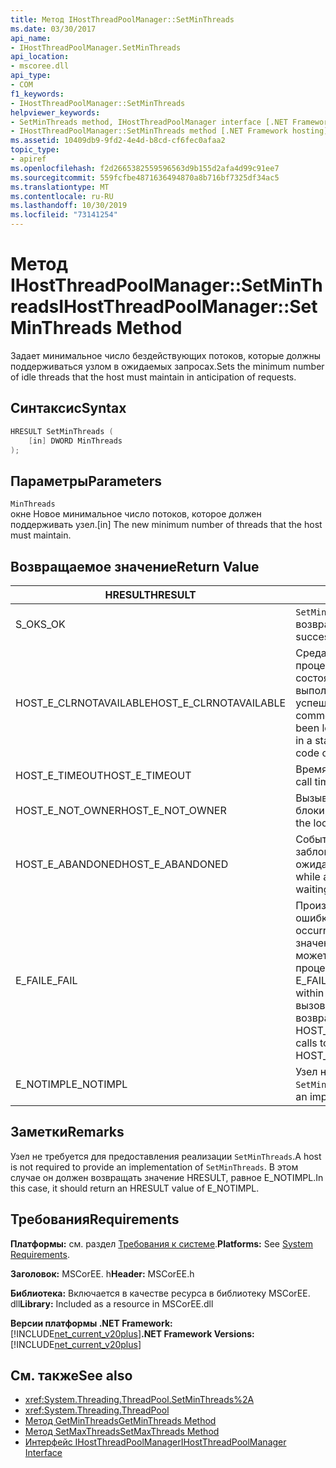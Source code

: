 ```yaml
---
title: Метод IHostThreadPoolManager::SetMinThreads
ms.date: 03/30/2017
api_name:
- IHostThreadPoolManager.SetMinThreads
api_location:
- mscoree.dll
api_type:
- COM
f1_keywords:
- IHostThreadPoolManager::SetMinThreads
helpviewer_keywords:
- SetMinThreads method, IHostThreadPoolManager interface [.NET Framework hosting]
- IHostThreadPoolManager::SetMinThreads method [.NET Framework hosting]
ms.assetid: 10409db9-9fd2-4e4d-b8cd-cf6fec0afaa2
topic_type:
- apiref
ms.openlocfilehash: f2d2665382559596563d9b155d2afa4d99c91ee7
ms.sourcegitcommit: 559fcfbe4871636494870a8b716bf7325df34ac5
ms.translationtype: MT
ms.contentlocale: ru-RU
ms.lasthandoff: 10/30/2019
ms.locfileid: "73141254"
---
```

# <a name="ihostthreadpoolmanagersetminthreads-method"></a><span data-ttu-id="3de3d-102">Метод IHostThreadPoolManager::SetMinThreads</span><span class="sxs-lookup"><span data-stu-id="3de3d-102">IHostThreadPoolManager::SetMinThreads Method</span></span>
<span data-ttu-id="3de3d-103">Задает минимальное число бездействующих потоков, которые должны поддерживаться узлом в ожидаемых запросах.</span><span class="sxs-lookup"><span data-stu-id="3de3d-103">Sets the minimum number of idle threads that the host must maintain in anticipation of requests.</span></span>  
  
## <a name="syntax"></a><span data-ttu-id="3de3d-104">Синтаксис</span><span class="sxs-lookup"><span data-stu-id="3de3d-104">Syntax</span></span>  
  
```cpp  
HRESULT SetMinThreads (  
    [in] DWORD MinThreads  
);  
```  
  
## <a name="parameters"></a><span data-ttu-id="3de3d-105">Параметры</span><span class="sxs-lookup"><span data-stu-id="3de3d-105">Parameters</span></span>  
 `MinThreads`  
 <span data-ttu-id="3de3d-106">окне Новое минимальное число потоков, которое должен поддерживать узел.</span><span class="sxs-lookup"><span data-stu-id="3de3d-106">[in] The new minimum number of threads that the host must maintain.</span></span>  
  
## <a name="return-value"></a><span data-ttu-id="3de3d-107">Возвращаемое значение</span><span class="sxs-lookup"><span data-stu-id="3de3d-107">Return Value</span></span>  
  
|<span data-ttu-id="3de3d-108">HRESULT</span><span class="sxs-lookup"><span data-stu-id="3de3d-108">HRESULT</span></span>|<span data-ttu-id="3de3d-109">Описание</span><span class="sxs-lookup"><span data-stu-id="3de3d-109">Description</span></span>|  
|-------------|-----------------|  
|<span data-ttu-id="3de3d-110">S_OK</span><span class="sxs-lookup"><span data-stu-id="3de3d-110">S_OK</span></span>|<span data-ttu-id="3de3d-111">`SetMinThreads` успешно возвращено.</span><span class="sxs-lookup"><span data-stu-id="3de3d-111">`SetMinThreads` returned successfully.</span></span>|  
|<span data-ttu-id="3de3d-112">HOST_E_CLRNOTAVAILABLE</span><span class="sxs-lookup"><span data-stu-id="3de3d-112">HOST_E_CLRNOTAVAILABLE</span></span>|<span data-ttu-id="3de3d-113">Среда CLR не была загружена в процесс, или среда CLR находится в состоянии, в котором она не может выполнить управляемый код или успешно обработать вызов.</span><span class="sxs-lookup"><span data-stu-id="3de3d-113">The common language runtime (CLR) has not been loaded into a process, or the CLR is in a state in which it cannot run managed code or process the call successfully.</span></span>|  
|<span data-ttu-id="3de3d-114">HOST_E_TIMEOUT</span><span class="sxs-lookup"><span data-stu-id="3de3d-114">HOST_E_TIMEOUT</span></span>|<span data-ttu-id="3de3d-115">Время ожидания вызова истекло.</span><span class="sxs-lookup"><span data-stu-id="3de3d-115">The call timed out.</span></span>|  
|<span data-ttu-id="3de3d-116">HOST_E_NOT_OWNER</span><span class="sxs-lookup"><span data-stu-id="3de3d-116">HOST_E_NOT_OWNER</span></span>|<span data-ttu-id="3de3d-117">Вызывающий объект не владеет блокировкой.</span><span class="sxs-lookup"><span data-stu-id="3de3d-117">The caller does not own the lock.</span></span>|  
|<span data-ttu-id="3de3d-118">HOST_E_ABANDONED</span><span class="sxs-lookup"><span data-stu-id="3de3d-118">HOST_E_ABANDONED</span></span>|<span data-ttu-id="3de3d-119">Событие было отменено, пока заблокированный поток или волокно ожидают его.</span><span class="sxs-lookup"><span data-stu-id="3de3d-119">An event was canceled while a blocked thread or fiber was waiting on it.</span></span>|  
|<span data-ttu-id="3de3d-120">E_FAIL</span><span class="sxs-lookup"><span data-stu-id="3de3d-120">E_FAIL</span></span>|<span data-ttu-id="3de3d-121">Произошла неизвестная фатальная ошибка.</span><span class="sxs-lookup"><span data-stu-id="3de3d-121">An unknown catastrophic failure occurred.</span></span> <span data-ttu-id="3de3d-122">Когда метод возвращает значение E_FAIL, среда CLR больше не может использоваться в процессе.</span><span class="sxs-lookup"><span data-stu-id="3de3d-122">When a method returns E_FAIL, the CLR is no longer usable within the process.</span></span> <span data-ttu-id="3de3d-123">Последующие вызовы методов размещения возвращают HOST_E_CLRNOTAVAILABLE.</span><span class="sxs-lookup"><span data-stu-id="3de3d-123">Subsequent calls to hosting methods return HOST_E_CLRNOTAVAILABLE.</span></span>|  
|<span data-ttu-id="3de3d-124">E_NOTIMPL</span><span class="sxs-lookup"><span data-stu-id="3de3d-124">E_NOTIMPL</span></span>|<span data-ttu-id="3de3d-125">Узел не предоставляет реализацию `SetMinThreads`.</span><span class="sxs-lookup"><span data-stu-id="3de3d-125">The host does not provide an implementation of `SetMinThreads`.</span></span>|  
  
## <a name="remarks"></a><span data-ttu-id="3de3d-126">Заметки</span><span class="sxs-lookup"><span data-stu-id="3de3d-126">Remarks</span></span>  
 <span data-ttu-id="3de3d-127">Узел не требуется для предоставления реализации `SetMinThreads`.</span><span class="sxs-lookup"><span data-stu-id="3de3d-127">A host is not required to provide an implementation of `SetMinThreads`.</span></span> <span data-ttu-id="3de3d-128">В этом случае он должен возвращать значение HRESULT, равное E_NOTIMPL.</span><span class="sxs-lookup"><span data-stu-id="3de3d-128">In this case, it should return an HRESULT value of E_NOTIMPL.</span></span>  
  
## <a name="requirements"></a><span data-ttu-id="3de3d-129">Требования</span><span class="sxs-lookup"><span data-stu-id="3de3d-129">Requirements</span></span>  
 <span data-ttu-id="3de3d-130">**Платформы:** см. раздел [Требования к системе](../../../../docs/framework/get-started/system-requirements.md).</span><span class="sxs-lookup"><span data-stu-id="3de3d-130">**Platforms:** See [System Requirements](../../../../docs/framework/get-started/system-requirements.md).</span></span>  
  
 <span data-ttu-id="3de3d-131">**Заголовок:** MSCorEE. h</span><span class="sxs-lookup"><span data-stu-id="3de3d-131">**Header:** MSCorEE.h</span></span>  
  
 <span data-ttu-id="3de3d-132">**Библиотека:** Включается в качестве ресурса в библиотеку MSCorEE. dll</span><span class="sxs-lookup"><span data-stu-id="3de3d-132">**Library:** Included as a resource in MSCorEE.dll</span></span>  
  
 <span data-ttu-id="3de3d-133">**Версии платформы .NET Framework:** [!INCLUDE[net_current_v20plus](../../../../includes/net-current-v20plus-md.md)]</span><span class="sxs-lookup"><span data-stu-id="3de3d-133">**.NET Framework Versions:** [!INCLUDE[net_current_v20plus](../../../../includes/net-current-v20plus-md.md)]</span></span>  
  
## <a name="see-also"></a><span data-ttu-id="3de3d-134">См. также</span><span class="sxs-lookup"><span data-stu-id="3de3d-134">See also</span></span>

- <xref:System.Threading.ThreadPool.SetMinThreads%2A>
- <xref:System.Threading.ThreadPool>
- [<span data-ttu-id="3de3d-135">Метод GetMinThreads</span><span class="sxs-lookup"><span data-stu-id="3de3d-135">GetMinThreads Method</span></span>](../../../../docs/framework/unmanaged-api/hosting/ihostthreadpoolmanager-getminthreads-method.md)
- [<span data-ttu-id="3de3d-136">Метод SetMaxThreads</span><span class="sxs-lookup"><span data-stu-id="3de3d-136">SetMaxThreads Method</span></span>](../../../../docs/framework/unmanaged-api/hosting/ihostthreadpoolmanager-setmaxthreads-method.md)
- [<span data-ttu-id="3de3d-137">Интерфейс IHostThreadPoolManager</span><span class="sxs-lookup"><span data-stu-id="3de3d-137">IHostThreadPoolManager Interface</span></span>](../../../../docs/framework/unmanaged-api/hosting/ihostthreadpoolmanager-interface.md)
